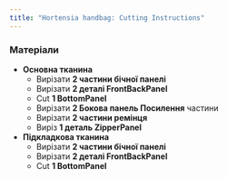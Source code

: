 ```yaml
---
title: "Hortensia handbag: Cutting Instructions"
---
```


### Матеріали

- **Основна тканина**
  - Вирізати **2 частини бічної панелі**
  - Вирізати **2 деталі FrontBackPanel**
  - Cut **1 BottomPanel**
  - Вирізати **2 Бокова панель Посилення** частини
  - Вирізати **2 частини ремінця**
  - Виріз **1 деталь ZipperPanel**
- **Підкладкова тканина**
  - Вирізати **2 частини бічної панелі**
  - Вирізати **2 деталі FrontBackPanel**
  - Cut **1 BottomPanel**
